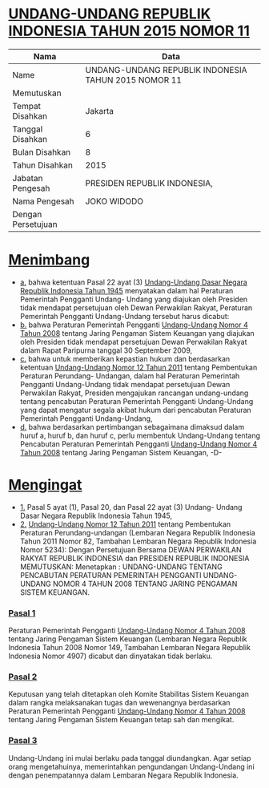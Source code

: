# [UNDANG-UNDANG REPUBLIK INDONESIA TAHUN 2015 NOMOR 11](http://example.org/legal/document/uu/2015/11)

| Nama | Data |
| ------ | ----- |
|Name|UNDANG-UNDANG REPUBLIK INDONESIA TAHUN 2015 NOMOR 11|
|Memutuskan||
|Tempat Disahkan|Jakarta|
|Tanggal Disahkan|6|
|Bulan Disahkan|8|
|Tahun Disahkan|2015|
|Jabatan Pengesah|PRESIDEN REPUBLIK INDONESIA,|
|Nama Pengesah|JOKO WIDODO|
|Dengan Persetujuan||
# [Menimbang](http://example.org/legal/document/uu/2015/11/menimbang)

* [a.](http://example.org/legal/document/uu/2015/11/menimbang/point/a) bahwa ketentuan Pasal 22 ayat (3) [Undang-Undang Dasar Negara Republik Indonesia Tahun 1945](http://example.org/legal/document/uu) menyatakan dalam hal Peraturan Pemerintah Pengganti Undang- Undang yang diajukan oleh Presiden tidak mendapat persetujuan oleh Dewan Perwakilan Rakyat, Peraturan Pemerintah Pengganti Undang-Undang tersebut harus dicabut:
* [b.](http://example.org/legal/document/uu/2015/11/menimbang/point/b) bahwa Peraturan Pemerintah Pengganti [Undang-Undang Nomor 4 Tahun 2008](http://example.org/legal/document/uu/2008/4) tentang Jaring Pengaman Sistem Keuangan yang diajukan oleh Presiden tidak mendapat persetujuan Dewan Perwakilan Rakyat dalam Rapat Paripurna tanggal 30 September 2009,
* [c.](http://example.org/legal/document/uu/2015/11/menimbang/point/c) bahwa untuk memberikan kepastian hukum dan berdasarkan ketentuan [Undang-Undang Nomor 12 Tahun 2011](http://example.org/legal/document/uu/2011/12) tentang Pembentukan Peraturan Perundang- Undangan, dalam hal Peraturan Pemerintah Pengganti Undang-Undang tidak mendapat persetujuan Dewan Perwakilan Rakyat, Presiden mengajukan rancangan undang-undang tentang pencabutan Peraturan Pemerintah Pengganti Undang-Undang yang dapat mengatur segala akibat hukum dari pencabutan Peraturan Pemerintah Pengganti Undang-Undang,
* [d.](http://example.org/legal/document/uu/2015/11/menimbang/point/d) bahwa berdasarkan pertimbangan sebagaimana dimaksud dalam huruf a, huruf b, dan huruf c, perlu membentuk Undang-Undang tentang Pencabutan Peraturan Pemerintah Pengganti [Undang-Undang Nomor 4 Tahun 2008](http://example.org/legal/document/uu/2008/4) tentang Jaring Pengaman Sistem Keuangan, -D-
# [Mengingat](http://example.org/legal/document/uu/2015/11/mengingat)

* [1.](http://example.org/legal/document/uu/2015/11/mengingat/point/0001) Pasal 5 ayat (1), Pasal 20, dan Pasal 22 ayat (3) Undang- Undang Dasar Negara Republik Indonesia Tahun 1945,
* [2.](http://example.org/legal/document/uu/2015/11/mengingat/point/0002) [Undang-Undang Nomor 12 Tahun 2011](http://example.org/legal/document/uu/2011/12) tentang Pembentukan Peraturan Perundang-undangan (Lembaran Negara Republik Indonesia Tahun 2011 Nomor 82, Tambahan Lembaran Negara Republik Indonesia Nomor 5234): Dengan Persetujuan Bersama DEWAN PERWAKILAN RAKYAT REPUBLIK INDONESIA dan PRESIDEN REPUBLIK INDONESIA MEMUTUSKAN: Menetapkan : UNDANG-UNDANG TENTANG PENCABUTAN PERATURAN PEMERINTAH PENGGANTI UNDANG-UNDANG NOMOR 4 TAHUN 2008 TENTANG JARING PENGAMAN SISTEM KEUANGAN.

### [Pasal 1](http://example.org/legal/document/uu/2015/11/pasal/0001)
Peraturan Pemerintah Pengganti [Undang-Undang Nomor 4 Tahun 2008](http://example.org/legal/document/uu/2008/4) tentang Jaring Pengaman Sistem Keuangan (Lembaran Negara Republik Indonesia Tahun 2008 Nomor 149, Tambahan Lembaran Negara Republik Indonesia Nomor 4907) dicabut dan dinyatakan tidak berlaku.


### [Pasal 2](http://example.org/legal/document/uu/2015/11/pasal/0002)
Keputusan yang telah ditetapkan oleh Komite Stabilitas Sistem Keuangan dalam rangka melaksanakan tugas dan wewenangnya berdasarkan Peraturan Pemerintah Pengganti [Undang-Undang Nomor 4 Tahun 2008](http://example.org/legal/document/uu/2008/4) tentang Jaring Pengaman Sistem Keuangan tetap sah dan mengikat.


### [Pasal 3](http://example.org/legal/document/uu/2015/11/pasal/0003)
Undang-Undang ini mulai berlaku pada tanggal diundangkan. Agar setiap orang mengetahuinya, memerintahkan pengundangan Undang-Undang ini dengan penempatannya dalam Lembaran Negara Republik Indonesia.
